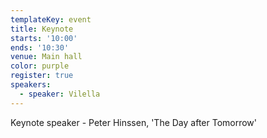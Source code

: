 ```yaml
---
templateKey: event
title: Keynote
starts: '10:00'
ends: '10:30'
venue: Main hall
color: purple
register: true
speakers:
  - speaker: Vilella
---
```

Keynote speaker - Peter Hinssen, 'The Day after Tomorrow'
